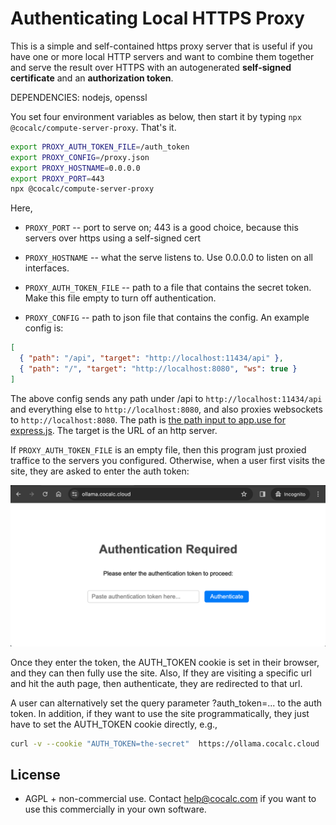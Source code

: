 # Authenticating Local HTTPS Proxy

This is a simple and self\-contained https proxy server that is useful if you have one or more local HTTP servers and want to combine them together and serve the result over HTTPS with an autogenerated **self\-signed certificate** and an **authorization token**.

DEPENDENCIES: nodejs, openssl

You set four environment variables as below, then start it by typing `npx @cocalc/compute-server-proxy`. That's it.

```sh
export PROXY_AUTH_TOKEN_FILE=/auth_token
export PROXY_CONFIG=/proxy.json
export PROXY_HOSTNAME=0.0.0.0
export PROXY_PORT=443
npx @cocalc/compute-server-proxy
```

Here,

- `PROXY_PORT` -- port to serve on; 443 is a good choice, because this servers over https using a self-signed cert

- `PROXY_HOSTNAME` -- what the serve listens to. Use 0.0.0.0 to listen on all interfaces.

- `PROXY_AUTH_TOKEN_FILE` -- path to a file that contains the secret token. Make this file empty to turn off authentication.

- `PROXY_CONFIG` -- path to json file that contains the config. An example config is:

```json
[
  { "path": "/api", "target": "http://localhost:11434/api" },
  { "path": "/", "target": "http://localhost:8080", "ws": true }
]
```

The above config sends any path under /api to `http://localhost:11434/api` and everything else
to `http://localhost:8080`, and also proxies websockets
to `http://localhost:8080`. The path is [the path input to app.use for express.js](https://expressjs.com/en/4x/api.html#app.use).
The target is the URL of an http server.

If `PROXY_AUTH_TOKEN_FILE` is an empty file, then this program just proxied traffice to the servers you configured.
Otherwise, when a user first visits the site, they are
asked to enter the auth token:

![](.README.md.upload/paste-0.12375289236668618)

Once they enter the token, the AUTH\_TOKEN cookie is set in their browser, and they can then fully use the site.  Also, If they are visiting a specific url and hit the auth page, then authenticate, they are redirected to that url.

A user can alternatively set the query parameter ?auth\_token=... to the auth token.   In addition, if they want to use the site programmatically, they just have to set the AUTH\_TOKEN cookie directly, e.g.,

```sh
curl -v --cookie "AUTH_TOKEN=the-secret"  https://ollama.cocalc.cloud
```

## License

- AGPL \+ non\-commercial use.  Contact [help@cocalc.com](mailto:help@cocalc.com) if you want to use this commercially in your own software.

